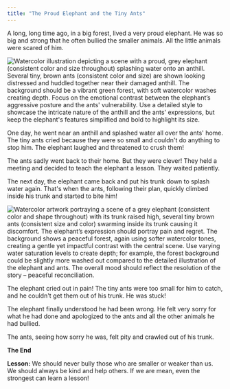 ```yaml
---
title: "The Proud Elephant and the Tiny Ants"
---
```


A long, long time ago, in a big forest, lived a very proud elephant. He was so big and strong that he often bullied the smaller animals.  All the little animals were scared of him.

![Watercolor illustration depicting a scene with a proud, grey elephant (consistent color and size throughout) splashing water onto an anthill.  Several tiny, brown ants (consistent color and size) are shown looking distressed and huddled together near their damaged anthill. The background should be a vibrant green forest, with soft watercolor washes creating depth.  Focus on the emotional contrast between the elephant’s aggressive posture and the ants' vulnerability. Use a detailed style to showcase the intricate nature of the anthill and the ants' expressions, but keep the elephant's features simplified and bold to highlight its size.](/images/image_the-proud-elephant-and-the-tiny-ants1.png)

One day, he went near an anthill and splashed water all over the ants' home. The tiny ants cried because they were so small and couldn't do anything to stop him.  The elephant laughed and threatened to crush them!

The ants sadly went back to their home.  But they were clever! They held a meeting and decided to teach the elephant a lesson.  They waited patiently.

The next day, the elephant came back and put his trunk down to splash water again.  That's when the ants, following their plan, quickly climbed inside his trunk and started to bite him!

![Watercolor artwork portraying a scene of a grey elephant (consistent color and shape throughout) with its trunk raised high, several tiny brown ants (consistent size and color) swarming inside its trunk causing it discomfort. The elephant’s expression should portray pain and regret. The background shows a peaceful forest, again using softer watercolor tones, creating a gentle yet impactful contrast with the central scene. Use varying water saturation levels to create depth; for example, the forest background could be slightly more washed out compared to the detailed illustration of the elephant and ants. The overall mood should reflect the resolution of the story – peaceful reconciliation.](/images/image_the-proud-elephant-and-the-tiny-ants2.png)

The elephant cried out in pain! The tiny ants were too small for him to catch, and he couldn't get them out of his trunk. He was stuck!

The elephant finally understood he had been wrong. He felt very sorry for what he had done and apologized to the ants and all the other animals he had bullied.

The ants, seeing how sorry he was, felt pity and crawled out of his trunk. 

**The End**

**Lesson:** We should never bully those who are smaller or weaker than us. We should always be kind and help others.  If we are mean, even the strongest can learn a lesson!
